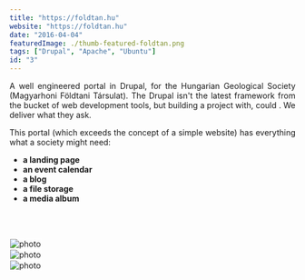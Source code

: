 ```yaml
---
title: "https://foldtan.hu"
website: "https://foldtan.hu"
date: "2016-04-04"
featuredImage: ./thumb-featured-foldtan.png
tags: ["Drupal", "Apache", "Ubuntu"]
id: "3"
---
```


<style>
c{
  color: var(--accent-color);
  display: inline-block;
  font-weight: 700;
}
centered{
  text-align:center;
}
justify{
  text-align:justify;
}
    Img{
      border: solid 1px #fff;
    }
    Img:hover{
      border: solid 2px var(--accent-color);
    }

 </style>

<justify>

A well engineered portal in Drupal, for the Hungarian Geological Society (Magyarhoni Földtani Társulat). The Drupal isn't the latest framework from the bucket of web development tools, but building a project with, could . We deliver what they ask.  

This portal (which exceeds the concept of a simple website) has everything what a society might need:

- <c>a landing page</c>
- <c>an event calendar</c>
- <c>a blog </c>
- <c>a file storage</c>
- <c>a media album </c>




</justify>
<br />
<br />

![photo](thumb-foldtan-1.png)  
![photo](thumb-foldtan-2.png)  
![photo](thumb-foldtan-3.png)
